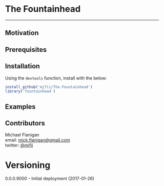 # The Fountainhead
---



## Motivation


## Prerequisites


## Installation

Using the `devtools` function, install with the below:

```r
install_github('mjfii/The-Fountainhead')
library('fountainhead')
```

## Examples


## Contributors

Michael Flanigan  
 email: [mick.flanigan@gmail.com](mick.flanigan@gmail.com)  
 twitter: [@mjfii](https://twitter.com/mjfii)  

# Versioning

0.0.0.9000 - Initial deployment (2017-01-26)